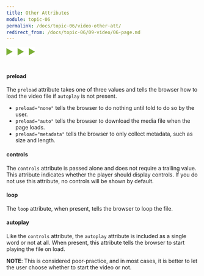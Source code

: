```yaml
---
title: Other Attributes
module: topic-06
permalink: /docs/topic-06/video-other-att/
redirect_from: /docs/topic-06/09-video/06-page.md
---
```


<img src="./../../../img/arrow-divider.svg" style="width: 75px; border: none; margin: 0px 0 20px 0" />

#### preload

The `preload` attribute takes one of three values and tells the browser how to load the video file if `autoplay` is not present.

- `preload="none"` tells the browser to do nothing until told to do so by the user.
- `preload="auto"` tells the browser to download the media file when the page loads.
- `preload="metadata"` tells the browser to only collect metadata, such as size and length.

#### controls
The `controls` attribute is passed alone and does not require a trailing value. This attribute indicates whether the player should display controls. If you do not use this attribute, no controls will be shown by default.

#### loop

The `loop` attribute, when present, tells the browser to loop the file.

#### autoplay

Like the `controls` attribute, the `autoplay` attribute is included as a single word or not at all. When present, this attribute tells the browser to start playing the file on load.

**NOTE**: This is considered poor-practice, and in most cases, it is better to let the user choose whether to start the video or not.
